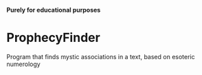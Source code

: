**Purely for educational purposes**
# ProphecyFinder
Program that finds mystic associations in a text, based on esoteric numerology



